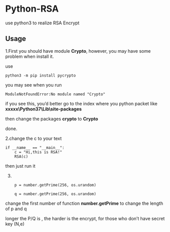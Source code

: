 # Python-RSA
use python3 to realize RSA Encrypt

## Usage

1.First you should have module **Crypto**, however, you may have some problem when install it.

use

```
python3 -m pip install pycrypto
```

you may see when you run

```
ModuleNotFoundError:No module named "Crypto"
```

if you see this, you’d better go to the index where you python packet like  **xxxxx\Python37\Lib\site-packages**

then change the packages **crypto** to **Crypto**

done.

2.change the c to your text

```
if __name__ == "__main__":
    c = "Hi,this is RSA!"
    RSA(c)
```

then just run it 

3.

```
    p = number.getPrime(256, os.urandom)   

    q = number.getPrime(256, os.urandom) 
```

change the first number of function **number.getPrime** to change the length of p and q 

longer the P/Q is , the harder is the encrypt, for those who don’t have secret key (N,e)
